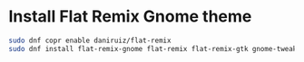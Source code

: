 # Install Flat Remix Gnome theme
```bash
sudo dnf copr enable daniruiz/flat-remix
sudo dnf install flat-remix-gnome flat-remix flat-remix-gtk gnome-tweaks
```
